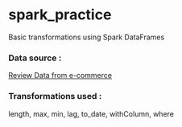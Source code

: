 # spark_practice
Basic transformations using Spark DataFrames

### Data source :

[Review Data from e-commerce]([https://www.google.com](http://jmcauley.ucsd.edu/data/amazon/links.html)http://jmcauley.ucsd.edu/data/amazon/links.html)

### Transformations used :

length, max, min, lag, to_date, withColumn, where
